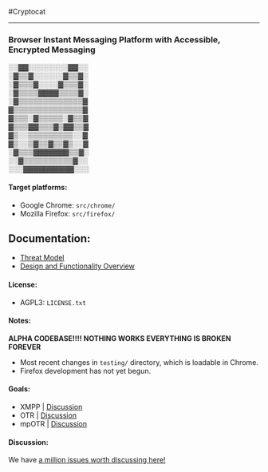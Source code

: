 #Cryptocat
***
### Browser Instant Messaging Platform with Accessible, Encrypted Messaging

░░▓▓░░░░░░░░▓▓░░  
░▓▒▒▓░░░░░░▓▒▒▓░  
░▓▒▒▒▓░░░░▓▒▒▒▓░  
░▓▒▒▒▒▓▓▓▓▒▒▒▒▓░  
░▓▒▒▒▒▒▒▒▒▒▒▒▒▒▓  
▓▒▒▒▒▒▒▒▒▒▒▒▒▒▒▓  
▓▒▒▒░▓▒▒▒▒▒░▓▒▒▓  
▓▒▒▒▓▓▒▒▒▓▒▓▓▒▒▓  
▓▒░░▒▒▒▒▒▒▒▒▒░░▓  
▓▒░░▒▓▒▒▓▒▒▓▒░░▓  
░▓▒▒▒▓▓▓▓▓▓▓▒▒▓░  
░░▓▒▒▒▒▒▒▒▒▒▒▓░░  
░░░▓▓▓▓▓▓▓▓▓▓░░░  


#### Target platforms:
* Google Chrome: `src/chrome/`
* Mozilla Firefox: `src/firefox/`

## Documentation:
* [Threat Model](https://github.com/kaepora/cryptocat/wiki/Cryptocat-2-Threat-Model)  
* [Design and Functionality Overview](https://github.com/kaepora/cryptocat/wiki/Cryptocat-2-Design-and-Functionality)  

#### License:
* AGPL3: `LICENSE.txt`

#### Notes:
**ALPHA CODEBASE!!!! NOTHING WORKS EVERYTHING IS BROKEN FOREVER**
* Most recent changes in `testing/` directory, which is loadable in Chrome.
* Firefox development has not yet begun.

#### Goals:
* XMPP | [Discussion](https://github.com/kaepora/cryptocat/issues/83)
* OTR | [Discussion](https://github.com/kaepora/cryptocat/issues/84)
* mpOTR | [Discussion](https://github.com/kaepora/cryptocat/issues/82)

#### Discussion:
We have [a million issues worth discussing here!](https://github.com/kaepora/cryptocat/issues)
